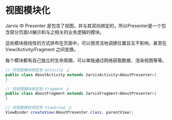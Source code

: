 # 视图模块化
Jarvis 中 Presenter 是包含了视图，并与其双向绑定的，所以Presenter是一个包含部分页面UI展示和与之相关的业务逻辑的模块。

这些模块按线性的方式排布在页面中，可以很灵活地调换位置且互不影响，甚至在 View/Activity/Fragment 之间变换。

每个模块都有自己独立的生命周期，可以单独通过网络获取数据、渲染视图等等。

```java
// 将视图模块绑定到 Activity 上
public class AboutActivity extends JarvisActivity<AboutPresenter>{
}

// 将视图模块绑定到 Fragment 上
public class AboutFragment extends JarvisFragment<AboutPresenter>{
}

// 将视图模块绑定到 ViewGroup 上
ViewBinder.createView(AboutPresenter.class, parentView);

```

